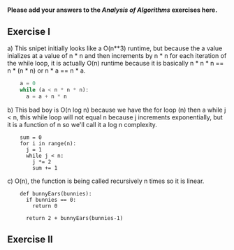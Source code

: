 #### Please add your answers to the ***Analysis of  Algorithms*** exercises here.

## Exercise I

a) This snipet initially looks like a O(n**3) runtime, but because the a value inializes at a value of n * n and then increments by n * n for each iteration of the while loop, it is actually O(n) runtime because it is basically n * n * n == n * (n * n) or n * a == n * a.

```python
    a = 0
    while (a < n * n * n):
      a = a + n * n
```


b) This bad boy is O(n log n) because we have the for loop (n) then a while j < n, this while loop will not equal n because j increments exponentially, but it is a function of n so we'll call it a log n complexity.

```
    sum = 0
    for i in range(n):
      j = 1
      while j < n:
        j *= 2
        sum += 1
```

c) O(n), the function is being called recursively n times so it is linear.

```
    def bunnyEars(bunnies):
      if bunnies == 0:
        return 0

      return 2 + bunnyEars(bunnies-1)
```

## Exercise II


